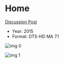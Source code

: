 # Home

[Discussion Post](https://www.avsforum.com/threads/bass-eq-for-filtered-movies.2995212/post-58489422)

* Year: 2015
* Format: DTS-HD MA 7.1

![img 0](https://i.imgur.com/Fddmsc2.jpg)

![img 1](https://i.imgur.com/DzlQF01.png)

